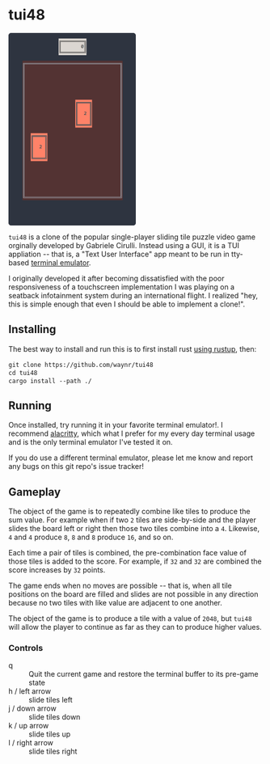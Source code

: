 # tui48

<img align="center" width="50%" height="50%" src="short-demo.gif">

`tui48` is a clone of the popular single-player sliding tile puzzle video game
orginally developed by Gabriele Cirulli. Instead using a GUI, it is a TUI
appliation -- that is, a "Text User Interface" app meant to be run in tty-based
[terminal emulator].

I originally developed it after becoming dissatisfied with the poor
responsiveness of a touchscreen implementation I was playing on a seatback
infotainment system during an international flight. I realized "hey, this is
simple enough that even I should be able to implement a clone!".


## Installing

The best way to install and run this is to first install rust [using rustup],
then:

```
git clone https://github.com/waynr/tui48
cd tui48
cargo install --path ./
```

## Running

Once installed, try running it in your favorite terminal emulator!. I recommend
[alacritty], which what I prefer for my every day terminal usage and is the
only terminal emulator I've tested it on.

If you do use a different terminal emulator, please let me know and report any
bugs on this git repo's issue tracker!

## Gameplay

The object of the game is to repeatedly combine like tiles to produce the sum
value. For example when if two `2` tiles are side-by-side and the player slides
the board left or right then those two tiles combine into a `4`. Likewise, `4`
and `4` produce `8`, `8` and `8` produce `16`, and so on.

Each time a pair of tiles is combined, the pre-combination face value of those
tiles is added to the score. For example, if `32` and `32` are combined the
score increases by `32` points.

The game ends when no moves are possible -- that is, when all tile positions on
the board are filled and slides are not possible in any direction because no
two tiles with like value are adjacent to one another.

The object of the game is to produce a tile with a value of `2048`, but `tui48`
will allow the player to continue as far as they can to produce higher values.

### Controls

<dl>
  <dt>q</dt>
  <dd>Quit the current game and restore the terminal buffer to its pre-game state</dd>
  <dt>h / left arrow</dt>
  <dd>slide tiles left</dd>
  <dt>j / down arrow</dt>
  <dd>slide tiles down</dd>
  <dt>k / up arrow</dt>
  <dd>slide tiles up</dd>
  <dt>l / right arrow</dt>
  <dd>slide tiles right</dd>
</dl>

[terminal emulator]: https://en.wikipedia.org/wiki/Terminal_emulator
[using rustup]: https://rustup.rs/
[alacritty]: https://github.com/alacritty/alacritty

